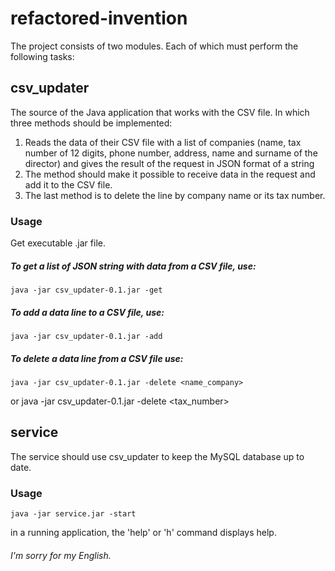 # refactored-invention #
The project consists of two modules. Each of which must perform the following tasks:
## csv_updater ##
The source of the Java application that works with the CSV file. In which three methods should be implemented:
1. Reads the data of their CSV file with a list of companies (name, tax number of 12 digits, phone number, address, name and surname of the director) and gives the result of the request in JSON format of a string
2. The method should make it possible to receive data in the request and add it to the CSV file.
3. The last method is to delete the line by company name or its tax number.
### Usage ###
Get executable .jar file.
##### To get a list of JSON string with data from a CSV file, use: #####
    java -jar csv_updater-0.1.jar -get
##### To add a data line to a CSV file, use: #####
    java -jar csv_updater-0.1.jar -add  
##### To delete a data line from a CSV file use: #####
    java -jar csv_updater-0.1.jar -delete <name_company>
or
    java -jar csv_updater-0.1.jar -delete <tax_number>
## service ##
The service should use сsv_updater to keep the MySQL database up to date.
### Usage ###
    java -jar service.jar -start
in a running application, the 'help' or 'h' command displays help.
###### I'm sorry for my English. ######
